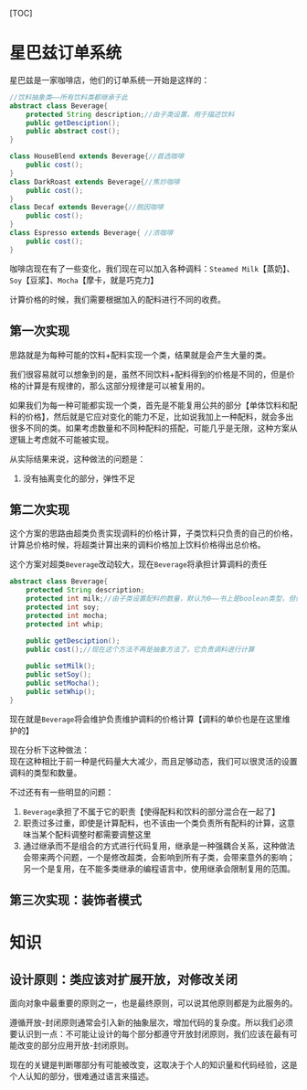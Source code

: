 [TOC]

# 星巴兹订单系统
星巴兹是一家咖啡店，他们的订单系统一开始是这样的：
```java
//饮料抽象类——所有饮料类都继承于此
abstract class Beverage{
    protected String description;//由子类设置，用于描述饮料
    public getDesciption();
    public abstract cost();
}

class HouseBlend extends Beverage{//首选咖啡
    public cost();
}
class DarkRoast extends Beverage{//焦炒咖啡
    public cost();
}
class Decaf extends Beverage{//脱因咖啡
    public cost();
}
class Espresso extends Beverage{ //浓咖啡
    public cost();
}
```

咖啡店现在有了一些变化，我们现在可以加入各种调料：`Steamed Milk`【蒸奶】、`Soy`【豆浆】、`Mocha`【摩卡，就是巧克力】

计算价格的时候，我们需要根据加入的配料进行不同的收费。

## 第一次实现
思路就是为每种可能的饮料+配料实现一个类，结果就是会产生大量的类。

我们很容易就可以想象到的是，虽然不同饮料+配料得到的价格是不同的，但是价格的计算是有规律的，那么这部分规律是可以被复用的。

如果我们为每一种可能都实现一个类，首先是不能复用公共的部分【单体饮料和配料的价格】，然后就是它应对变化的能力不足，比如说我加上一种配料，就会多出很多不同的类。如果考虑数量和不同种配料的搭配，可能几乎是无限，这种方案从逻辑上考虑就不可能被实现。

从实际结果来说，这种做法的问题是：
1. 没有抽离变化的部分，弹性不足

## 第二次实现
这个方案的思路由超类负责实现调料的价格计算，子类饮料只负责的自己的价格，计算总价格时候，将超类计算出来的调料价格加上饮料价格得出总价格。

这个方案对超类`Beverage`改动较大，现在`Beverage`将承担计算调料的责任
```java
abstract class Beverage{
    protected String description;
    protected int milk;//由子类设置配料的数量，默认为0——书上是boolean类型，但很明显不如int类型灵活
    protected int soy;
    protected int mocha;
    protected int whip;
    
    public getDesciption();
    public cost();//现在这个方法不再是抽象方法了，它负责调料进行计算

    public setMilk();
    public setSoy();
    public setMocha();
    public setWhip();
}
```
现在就是`Beverage`将会维护负责维护调料的价格计算【调料的单价也是在这里维护的】

现在分析下这种做法：<br/>
现在这种相比于前一种是代码量大大减少，而且足够动态，我们可以很灵活的设置调料的类型和数量。

不过还有有一些明显的问题：
1. `Beverage`承担了不属于它的职责【使得配料和饮料的部分混合在一起了】
1. 职责过多过重，即使是计算配料，也不该由一个类负责所有配料的计算，这意味当某个配料调整时都需要调整这里
1. 通过继承而不是组合的方式进行代码复用，继承是一种强耦合关系，这种做法会带来两个问题，一个是修改超类，会影响到所有子类，会带来意外的影响；另一个是复用，在不能多类继承的编程语言中，使用继承会限制复用的范围。

## 第三次实现：装饰者模式

# 知识
## 设计原则：类应该对扩展开放，对修改关闭
面向对象中最重要的原则之一，也是最终原则，可以说其他原则都是为此服务的。

遵循开放-封闭原则通常会引入新的抽象层次，增加代码的复杂度。所以我们必须要认识到一点：不可能让设计的每个部分都遵守开放封闭原则，我们应该在最有可能改变的部分应用开放-封闭原则。

现在的关键是判断哪部分有可能被改变，这取决于个人的知识量和代码经验，这是个人认知的部分，很难通过语言来描述。
